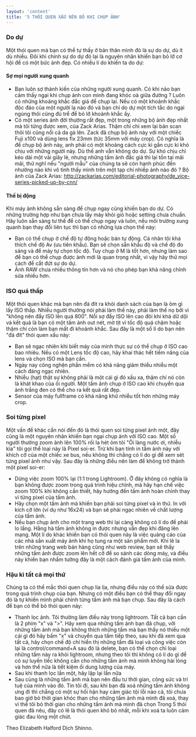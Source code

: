 ```yaml
---
layout: 'content'
title: '5 THÓI QUEN XẤU NÊN BỎ KHI CHỤP ẢNH'
---
```


### Do dự

Một thói quen mà bạn có thể tự thấy ở bản thân mình đó là sự do dự, dù ít dù nhiều. Đôi khi chính sự do dự đó lại là nguyên nhân khiến bạn bỏ lỡ cơ hội để có một bức ảnh đẹp. Có nhiều lí do khiến ta do dự:

#### Sợ mọi người xung quanh

- Bạn luôn sợ thành kiến của những người xung quanh. Có khi nảo bạn cảm thấy ngại khi chụp ảnh con mình đang khóc oà giữa đường ? Luôn có những khoảng khắc đắc giá để chụp lại. Nếu có một khoảnh khắc độc đáo của một người lạ nào đó và bạn chỉ do dự một tích tắc do ngại ngùng thôi cũng đủ trể để bỏ lỡ khoảnh khắc ấy.
- Có một series ảnh đời thường rất đẹp, một trong những bộ ảnh đẹp nhất mà tôi từng được xem, của Zack Arias. Thậm chí chỉ xem lại bản scan thôi tôi cũng nổi cả da gà lên. Zack đã chụp bộ ảnh này với một chiếc Fuji x100 và dùng lens fix 23mm (tức 35mm với máy crop). Có nghĩa là để chụp bộ ảnh này, anh phải có một khoảng cách cực kì gần cực kì khó chịu với những người này. Dù thế anh vẫn không do dự. Sự khó chịu chỉ kéo dài một vài giây lẻ, nhưng những tấm ảnh đắc giá thì lại tồn tại mãi mãi, thử nghĩ nếu "người mẫu" của chúng ta sẽ còn hạnh phúc đến nhường nào khi vô tình thấy mình trên một tạp chí nhiếp ảnh nào đó ?
Bộ ảnh của Zack Arias: http://zackarias.com/editorial-photography/de_vice-series-picked-up-by-cnn/

#### Thế bị động

Khi máy ảnh không sẵn sàng để chụp ngay cũng khiến bạn do dự. Có những trường hợp như bạn chưa lấy máy khỏi giỏ hoặc setting chưa chuẩn. Hãy luôn sẵn sàng tư thế để có thể chụp ngay và luôn, nếu môi trường xung quanh bạn thay đổi liên tục thì bạn có những lựa chọn thế này:

- Bạn có thể chụp ở chế độ tự động hoặc bán tự động. Cá nhân tôi khá thích chế độ Av (ưu tiên khẩu). Bạn sẽ chọn sẵn khẩu độ và chế độ đo sáng và để máy tự chọn tốc độ. Tuy chụp ở M là tốt hơn, nhưng làm sao để bạn có thể chụp được ảnh mới là quan trọng nhất, vì vậy hãy thử mọi cách để cắt đứt sự do dự.
- Ảnh RAW chưa nhiều thông tin hơn và nó cho phép bạn khả năng chỉnh sửa nhiều hơn.


### ISO quá thấp

Một thói quen khác mà bạn nên đá đít ra khỏi danh sách của bạn là ôm gì lấy ISO thấp. Nhiều người thường nói phải làm thế này, phải làm thế nọ bởi vì "không nên đẩy ISO lên quá 800". Nỗi sợ đẩy ISO lên cao đôi khi khá dữ dội và kết quả là bạn có một tấm ảnh out nét, mờ tịt vì tốc độ quá chậm hoặc thậm chí còn làm bạn mất đi khoảnh khắc. Sau đây là một số lí do bạn nên "đá đít" thói quen xấu này:

- Bạn sẽ ngạc nhiên khi biết máy của mình thực sự có thể chụp ở ISO cao bao nhiêu. Nếu có một Lens tốc độ cao, hãy khai thác hết tiềm năng của lens và chọn ISO mà bạn cần.
- Ngày nay công nghện phần mềm có khả năng giảm thiểu nhiễu một cách đáng ngạc nhiên.
- Nhiễu (hạt) thật sự không phải là một cái gì đó xấu xa, thậm chí nó còn là khát khao của ối người. Một tấm ảnh chụp ở ISO cao khi chuyển qua ảnh trắng đen có thể cho ra kết quả rất đẹp.
- Sensor của máy fullframe có khả năng khử nhiễu tốt hơn những máy crop.

### Soi từng pixel

Một vấn đề khác cần nói đến đó là thói quen soi từng pixel ảnh một, đây cũng là một nguyên nhân khiến bạn ngại chụp ảnh với ISO cao. Một số người thường zoom ảnh lên 100% rồi la hét ỏm tỏi "Ôi làng nước ơi, nhiễu kìa" tôi gọi thể loại này là Pixel soi-er. Trừ khi bạn tính in tấm ảnh này với khích cỡ của một chiếc xe bus, nếu không thì chẳng có lí do gì để xem sẻt từng pixel ảnh như vậy. Sau đây là những điều nên làm để không trở thành một pixel soi-er:

- Dừng việc zoom 100% lại (1:1 trong Lightroom). Ở đây không có nghĩa là bạn không được zoom trong quá trình hiệu chỉnh, mà hãy hạn chế việc zoom 100% khi không cần thiết, hãy hướng đến tấm ảnh hoàn chỉnh thay vì từng pixel của tấm ảnh.
- Hãy chọn một tấm ảnh mà khiến bạn phải soi từng pixel và in thử. In với kích cỡ lớn (ví dụ như 16x24) và bạn sẽ phải ngạc nhiên về chất lượng của tấm ảnh.
- Nếu bạn chụp ảnh cho một trang web thì lại càng không có lí do để phải lo lắng. Hằng hà tấm ảnh không in được nhưng vẫn đẹp khi đăng lên mạng.
Một lí do khác khiến bạn có thói quen này là việc quảng cáo của các nhà sẳn xuất máy ảnh khi họ tung ra một sản phẩm mới. Khi lê la trên những trang web bán hàng cũng như web review, bạn sẽ thấy những tấm ảnh được zoom lên hết cỡ để so sánh các dòng máy, và điều này khiến bạn nhầm tưởng đây là một cách đánh giá tấm ảnh của mình.


### Hậu kì tất cả mọi thứ

Chúng ta có thể mắc thói quen chụp lia lịa, nhưng điều này có thể sửa được trong quá trình chụp của bạn. Nhưng có một điều bạn có thể thay đổi ngay đó là tự khiến mình phải chỉnh từng tấm ảnh mà bạn chụp. Sau đây là cách để bạn có thể bỏ thói quen này:

- Thanh lọc ảnh. Tôi thường làm điều này trong lightroom. Tất cả bạn cần là 2 phím "x" và ">". Hãy xem qua những tấm ảnh bạn đã chụp, với những tấm ảnh mà bạn không thích những tấm mà bạn thấy nó thiếu một cái gì đó hãy bấm "x" và chuyển qua tấm tiếp theo, sau khi đã xem qua tất cả, hãy chọn chế độ chỉ hiển thị những tấm đã loại và công việc còn lại là control/command+A sau đó là delete, bạn có thể chọn chỉ loại những tấm này ra khỏi lightroom, nhưng theo tôi thì không có lí do gì để có sự luyến tiếc không cần cho những tấm ảnh mà mình không hài lòng và hơn thế nữa là tiết kiệm ối dung lượng của máy.
- Sau khi thanh lọc lần một, hãy lập lại lần nữa
- Sau cùng là những tấm ảnh mà bạn nên đầu tư thời gian, công sức và trí tuệ của mình vào đó. Tin tôi đi, sau khi bạn đã xoá những tấm ảnh không ưng đi thì chẳng có một sự hối hận hay cảm giác tội lỗi nào cả, tôi chưa bao giờ bỏ thời gian khóc than cho những tấm ảnh mà mình đã xoá, thay vì thế tôi bỏ thời gian cho những tấm ảnh mà mình đã chọn
Trong 5 thói quen đã nêu, đây có lẽ là thói quen khó bỏ nhất, mỗi khi xoá ta luôn cảm giác đau lòng một chút.

Theo Elizabeth Halford
Dịch Shinno.
